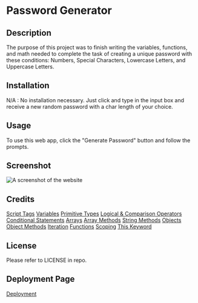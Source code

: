 # Password Generator

## Description
The purpose of this project was to finish writing the variables, functions, and math needed to complete the task of creating a unique password with these conditions: Numbers, Special Characters, Lowercase Letters, and Uppercase Letters.


## Installation
N/A : No installation necessary. Just click and type in the input box and receive a new random password with a char length of your choice.

## Usage
To use this web app, click the "Generate Password" button and follow the prompts.

## Screenshot
![A screenshot of the website](./assets/img/03-javascript-homework-demo.png)

## Credits
[Script Tags](https://developer.mozilla.org/en-US/docs/Web/HTML/Element/script)
[Variables](https://developer.mozilla.org/en-US/docs/Web/JavaScript/Reference/Statements/var)
[Primitive Types](https://developer.mozilla.org/en-US/docs/Glossary/Primitive)
[Logical & Comparison Operators](https://developer.mozilla.org/en-US/docs/Web/JavaScript/Guide/Expressions_and_Operators)
[Conditional Statements](https://developer.mozilla.org/en-US/docs/Web/JavaScript/Reference/Statements/if...else)
[Arrays](https://developer.mozilla.org/en-US/docs/Web/JavaScript/Reference/Global_Objects/Array)
[Array Methods](https://developer.mozilla.org/en-US/docs/Web/JavaScript/Reference/Global_Objects/Array#instance_methods)
[String Methods](https://developer.mozilla.org/en-US/docs/Web/JavaScript/Reference/Global_Objects/String#instance_methods)
[Objects](https://developer.mozilla.org/en-US/docs/Web/JavaScript/Reference/Global_Objects/Object)
[Object Methods](https://developer.mozilla.org/en-US/docs/Web/JavaScript/Guide/Working_with_Objects#defining_methods)
[Iteration](https://developer.mozilla.org/en-US/docs/Web/JavaScript/Guide/Loops_and_iteration)
[Functions](https://developer.mozilla.org/en-US/docs/Web/JavaScript/Guide/Functions)
[Scoping](https://developer.mozilla.org/en-US/docs/Web/JavaScript/Guide/Grammar_and_types#variable_scope)
[This Keyword](https://developer.mozilla.org/en-US/docs/Web/JavaScript/Reference/Operators/this)

## License
Please refer to LICENSE in repo.

## Deployment Page
[Deployment](https://davidmichaelmackey.github.io/password-generator/)
